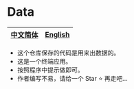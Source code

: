 # Data
|[中文简体](https://github.com/kimi0705/Data/tree/zh-cn)|[English](https://github.com/kimi0705/Data/tree/en)|
|:-:|:-:|
- 这个仓库保存的代码是用来出数据的。
- 这是一个终端应用。
- 按照程序中提示做即可。
- 作者编写不易，请给一个 Star ⭐ 再走吧...
